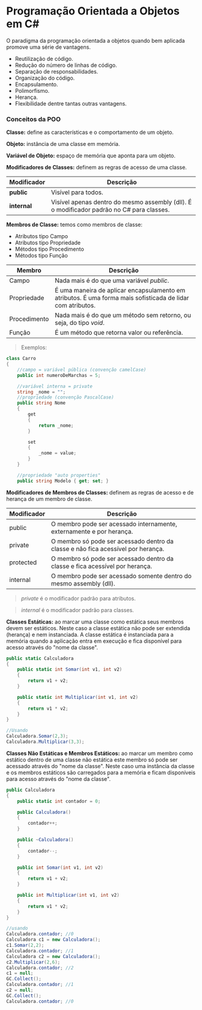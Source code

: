 # Programação Orientada a Objetos em C#

O paradigma da programação orientada a objetos quando bem aplicada promove uma série de vantagens.

* Reutilização de código.
* Redução do número de linhas de código.
* Separação de responsabilidades.
* Organização do código.
* Encapsulamento.
* Polimorfismo.
* Herança.
* Flexibilidade dentre tantas outras vantagens.

### Conceitos da POO

**Classe:** define as características e o comportamento de um objeto.

**Objeto:** instância de uma classe em memória.

**Variável de Objeto:** espaço de memória que aponta para um objeto.

**Modificadores de Classes:** definem as regras de acesso de uma classe.

Modificador | Descrição
--- | ---
**public** | Visível para todos.
**internal** | Visível apenas dentro do mesmo assembly (dll). É o modificador padrão no C# para classes.

**Membros de Classe:** temos como membros de classe:
- Atributos tipo Campo
- Atributos tipo Propriedade
- Métodos tipo Procedimento
- Métodos tipo Função

Membro | Descrição
--- | ---
Campo | Nada mais é do que uma variável _public_.
Propriedade | É uma maneira de aplicar encapsulamento em atributos. É uma forma mais sofisticada de lidar com atributos.
Procedimento | Nada mais é do que um método sem retorno, ou seja, do tipo _void_.
Função | É um método que retorna valor ou referência.

> Exemplos:
```csharp
class Carro 
{ 
    //campo = variável pública (convenção camelCase)
    public int numeroDeMarchas = 5;

    //variável interna = private
    string _nome = "";
    //propriedade (convenção PascalCase)
    public string Nome 
    { 
        get 
        {
            return _nome;
        } 

        set 
        {
            _nome = value;
        }
    }

    //propriedade "auto properties"
    public string Modelo { get; set; }
```

**Modificadores de Membros de Classes:** definem as regras de acesso e de herança de um membro de classe.

Modificador | Descrição
--- | ---
public | O membro pode ser acessado internamente, externamente e por herança.
private | O membro só pode ser acessado dentro da classe e não fica acessível por herança.
protected | O membro só pode ser acessado dentro da classe e fica acessível por herança.
internal | O membro pode ser acessado somente dentro do mesmo assembly (dll).

> _private_ é o modificador padrão para atributos.

> _internal_ é o modificador padrão para classes.

**Classes Estáticas:** ao marcar uma classe como estática seus membros devem ser estáticos. Neste caso a classe estática não pode ser extendida (herança) e nem instanciada. A classe estática é instanciada para a memória quando a aplicação entra em execução e fica disponível para acesso através do "nome da classe".

```csharp
public static Calculadora
{
    public static int Somar(int v1, int v2) 
    {
        return v1 + v2;
    }

    public static int Multiplicar(int v1, int v2)
    {
        return v1 * v2;
    }
}

//Usando
Calculadora.Somar(2,3);
Calculadora.Multiplicar(3,3);
```

**Classes Não Estáticas e Membros Estáticos:** ao marcar um membro como estático dentro de uma classe não estática este membro só pode ser acessado através do "nome da classe". Neste caso uma instância da classe e os membros estáticos são carregados para a memória e ficam disponíveis para acesso através do "nome da classe".

```csharp
public Calculadora
{
    public static int contador = 0;

    public Calculadora()
    {
        contador++;
    }

    public ~Calculadora()
    {
        contador--;
    }

    public int Somar(int v1, int v2) 
    {
        return v1 + v2;
    }

    public int Multiplicar(int v1, int v2)
    {
        return v1 * v2;
    }    
}

//usando
Calculadora.contador; //0
Calculadora c1 = new Calculadora();
c1.Somar(2,2);
Calculadora.contador; //1
Calculadora c2 = new Calculadora();
c2.Multiplicar(2,6);
Calculadora.contador; //2
c1 = null;
GC.Collect();
Calculadora.contador; //1
c2 = null;
GC.Collect();
Calculadora.contador; //0
```

